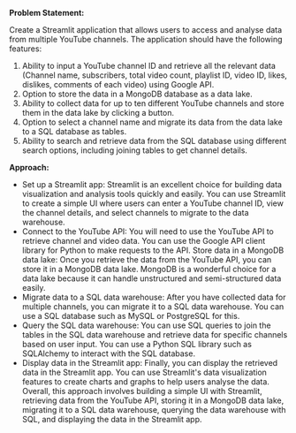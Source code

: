 

**Problem Statement:**

Create a Streamlit application that allows users to access and analyse data from multiple YouTube channels. The application should have the following features:

1.	Ability to input a YouTube channel ID and retrieve all the relevant data (Channel name, subscribers, total video count, playlist ID, video ID, likes, dislikes, comments of each video) using Google API.
2.	Option to store the data in a MongoDB database as a data lake.
3.	Ability to collect data for up to ten different YouTube channels and store them in the data lake by clicking a button.
4.	Option to select a channel name and migrate its data from the data lake to a SQL database as tables.
5.	Ability to search and retrieve data from the SQL database using different search options, including joining tables to get channel details.


**Approach:**
* Set up a Streamlit app: Streamlit is an excellent choice for building data visualization and analysis tools quickly and easily. You can use Streamlit to create a simple UI where users can enter a YouTube channel ID, view the channel details, and select channels to migrate to the data warehouse.
* Connect to the YouTube API: You will need to use the YouTube API to retrieve channel and video data. You can use the Google API client library for Python to make requests to the API. Store data in a MongoDB data lake: Once you retrieve the data from the YouTube API, you can store it in a MongoDB data lake. MongoDB is a wonderful choice for a data lake because it can handle unstructured and semi-structured data easily.
* Migrate data to a SQL data warehouse: After you have collected data for multiple channels, you can migrate it to a SQL data warehouse. You can use a SQL database such as MySQL or PostgreSQL for this.
*	Query the SQL data warehouse: You can use SQL queries to join the tables in the SQL data warehouse and retrieve data for specific channels based on user input. You can use a Python SQL library such as SQLAlchemy to interact with the SQL database.
*	Display data in the Streamlit app: Finally, you can display the retrieved data in the Streamlit app. You can use Streamlit's data visualization features to create charts and graphs to help users analyse the data.
Overall, this approach involves building a simple UI with Streamlit, retrieving data from the YouTube API, storing it in a MongoDB data lake, migrating it to a SQL data warehouse, querying the data warehouse with SQL, and displaying the data in the Streamlit app.

